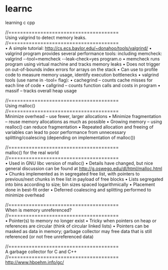 # learnc
learning c cpp <br />


//======================================<br />
Using valgrind to detect memory leaks. <br />
//======================================<br />
• A simple tutorial: http://cs.ecs.baylor.edu/~donahoo/tools/valgrind/
• valgrind program provides several performance tools:
including memcheck:
valgrind --tool=memcheck --leak-check=yes program.o
• memcheck runs program using virtual machine and tracks memory leaks
• Does not trigger on out-of-bounds index errors for arrays on the stack 
• Can use to profile code to measure memory usage, identify execution bottlenecks
• valgrind tools (use name in -tool= flag):
   • cachegrind – counts cache misses for each line of code
   • callgrind – counts function calls and costs in program
   • massif – tracks overall heap usage 
  
//====================================== <br />
Using malloc() <br />
//====================================== <br />
Minimize overhead – use fewer, larger allocations
• Minimize fragmentation – reuse memory allocations as much as possible
• Growing memory – using realloc() can reduce fragmentation
• Repeated allocation and freeing of variables can lead to poor performance from unnecessary splitting/coalescing
(depending on implementation of malloc()) 


//====================================== <br />
malloc() for the real world <br />
//====================================== <br />
• Used in GNU libc version of malloc()
• Details have changed, but nice general discussion can be found at
http://g.oswego.edu/dl/html/malloc.html
• Chunks implemented as in segregated free list, with pointers to previous/next chunks in free list in payload of free blocks
• Lists segregated into bins according to size; bin sizes spaced logarithmically
• Placement done in best-fit order
• Deferred coalescing and splitting performed to minimize overhead 

//====================================== <br />
When is memory unreferenced? <br />
//====================================== <br />
• Pointer(s) to memory no longer exist
• Tricky when pointers on heap or references are circular
(think of circular linked lists)
• Pointers can be masked as data in memory; garbage collector may free data that is still referenced (or not free unreferenced data) 

//====================================== <br />
A garbage collector for C and C++ <br />
//====================================== <br />
http://www.hboehm.info/gc/
